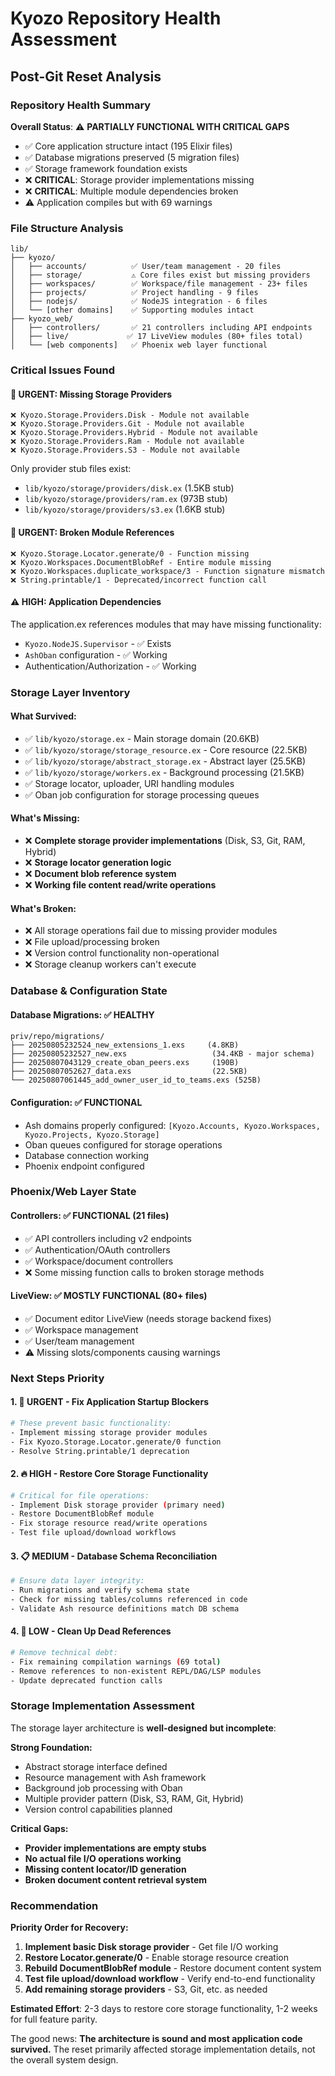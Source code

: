 # Kyozo Repository Health Assessment 
## Post-Git Reset Analysis

### Repository Health Summary

**Overall Status**: ⚠️ **PARTIALLY FUNCTIONAL WITH CRITICAL GAPS**

- ✅ Core application structure intact (195 Elixir files)
- ✅ Database migrations preserved (5 migration files)  
- ✅ Storage framework foundation exists
- ❌ **CRITICAL**: Storage provider implementations missing
- ❌ **CRITICAL**: Multiple module dependencies broken
- ⚠️ Application compiles but with 69 warnings

### File Structure Analysis

```
lib/
├── kyozo/
│   ├── accounts/          ✅ User/team management - 20 files
│   ├── storage/           ⚠️ Core files exist but missing providers
│   ├── workspaces/        ✅ Workspace/file management - 23+ files  
│   ├── projects/          ✅ Project handling - 9 files
│   ├── nodejs/            ✅ NodeJS integration - 6 files
│   └── [other domains]    ✅ Supporting modules intact
├── kyozo_web/
│   ├── controllers/       ✅ 21 controllers including API endpoints
│   ├── live/             ✅ 17 LiveView modules (80+ files total)
│   └── [web components]   ✅ Phoenix web layer functional
```

### Critical Issues Found

#### 🚨 URGENT: Missing Storage Providers
```
❌ Kyozo.Storage.Providers.Disk - Module not available
❌ Kyozo.Storage.Providers.Git - Module not available  
❌ Kyozo.Storage.Providers.Hybrid - Module not available
❌ Kyozo.Storage.Providers.Ram - Module not available
❌ Kyozo.Storage.Providers.S3 - Module not available
```

Only provider stub files exist:
- `lib/kyozo/storage/providers/disk.ex` (1.5KB stub)
- `lib/kyozo/storage/providers/ram.ex` (973B stub)
- `lib/kyozo/storage/providers/s3.ex` (1.6KB stub)

#### 🚨 URGENT: Broken Module References
```
❌ Kyozo.Storage.Locator.generate/0 - Function missing
❌ Kyozo.Workspaces.DocumentBlobRef - Entire module missing
❌ Kyozo.Workspaces.duplicate_workspace/3 - Function signature mismatch
❌ String.printable/1 - Deprecated/incorrect function call
```

#### ⚠️ HIGH: Application Dependencies
The application.ex references modules that may have missing functionality:
- `Kyozo.NodeJS.Supervisor` - ✅ Exists
- `AshOban` configuration - ✅ Working
- Authentication/Authorization - ✅ Working

### Storage Layer Inventory

#### **What Survived:**
- ✅ `lib/kyozo/storage.ex` - Main storage domain (20.6KB)
- ✅ `lib/kyozo/storage/storage_resource.ex` - Core resource (22.5KB) 
- ✅ `lib/kyozo/storage/abstract_storage.ex` - Abstract layer (25.5KB)
- ✅ `lib/kyozo/storage/workers.ex` - Background processing (21.5KB)
- ✅ Storage locator, uploader, URI handling modules
- ✅ Oban job configuration for storage processing queues

#### **What's Missing:**
- ❌ **Complete storage provider implementations** (Disk, S3, Git, RAM, Hybrid)
- ❌ **Storage locator generation logic**  
- ❌ **Document blob reference system**
- ❌ **Working file content read/write operations**

#### **What's Broken:**
- ❌ All storage operations fail due to missing provider modules
- ❌ File upload/processing broken
- ❌ Version control functionality non-operational
- ❌ Storage cleanup workers can't execute

### Database & Configuration State

#### **Database Migrations**: ✅ HEALTHY
```
priv/repo/migrations/
├── 20250805232524_new_extensions_1.exs     (4.8KB)
├── 20250805232527_new.exs                   (34.4KB - major schema) 
├── 20250807043129_create_oban_peers.exs     (190B)
├── 20250807052627_data.exs                  (22.5KB)  
└── 20250807061445_add_owner_user_id_to_teams.exs (525B)
```

#### **Configuration**: ✅ FUNCTIONAL
- Ash domains properly configured: `[Kyozo.Accounts, Kyozo.Workspaces, Kyozo.Projects, Kyozo.Storage]`
- Oban queues configured for storage operations
- Database connection working
- Phoenix endpoint configured

### Phoenix/Web Layer State

#### **Controllers**: ✅ FUNCTIONAL (21 files)
- ✅ API controllers including v2 endpoints
- ✅ Authentication/OAuth controllers
- ✅ Workspace/document controllers  
- ❌ Some missing function calls to broken storage methods

#### **LiveView**: ✅ MOSTLY FUNCTIONAL (80+ files)
- ✅ Document editor LiveView (needs storage backend fixes)
- ✅ Workspace management 
- ✅ User/team management
- ⚠️ Missing slots/components causing warnings

### Next Steps Priority

#### 1. **🚨 URGENT** - Fix Application Startup Blockers
```bash
# These prevent basic functionality:
- Implement missing storage provider modules
- Fix Kyozo.Storage.Locator.generate/0 function
- Resolve String.printable/1 deprecation
```

#### 2. **🔥 HIGH** - Restore Core Storage Functionality  
```bash
# Critical for file operations:
- Implement Disk storage provider (primary need)
- Restore DocumentBlobRef module
- Fix storage resource read/write operations
- Test file upload/download workflows
```

#### 3. **📋 MEDIUM** - Database Schema Reconciliation
```bash
# Ensure data layer integrity:
- Run migrations and verify schema state
- Check for missing tables/columns referenced in code
- Validate Ash resource definitions match DB schema
```

#### 4. **🧹 LOW** - Clean Up Dead References  
```bash
# Remove technical debt:
- Fix remaining compilation warnings (69 total)
- Remove references to non-existent REPL/DAG/LSP modules
- Update deprecated function calls
```

### Storage Implementation Assessment

The storage layer architecture is **well-designed but incomplete**:

**Strong Foundation:**
- Abstract storage interface defined
- Resource management with Ash framework
- Background job processing with Oban
- Multiple provider pattern (Disk, S3, RAM, Git, Hybrid)
- Version control capabilities planned

**Critical Gaps:**
- **Provider implementations are empty stubs**
- **No actual file I/O operations working**
- **Missing content locator/ID generation**
- **Broken document content retrieval system**

### Recommendation

**Priority Order for Recovery:**

1. **Implement basic Disk storage provider** - Get file I/O working
2. **Restore Locator.generate/0** - Enable storage resource creation  
3. **Rebuild DocumentBlobRef module** - Restore document content system
4. **Test file upload/download workflow** - Verify end-to-end functionality
5. **Add remaining storage providers** - S3, Git, etc. as needed

**Estimated Effort**: 2-3 days to restore core storage functionality, 1-2 weeks for full feature parity.

The good news: **The architecture is sound and most application code survived.** The reset primarily affected storage implementation details, not the overall system design.